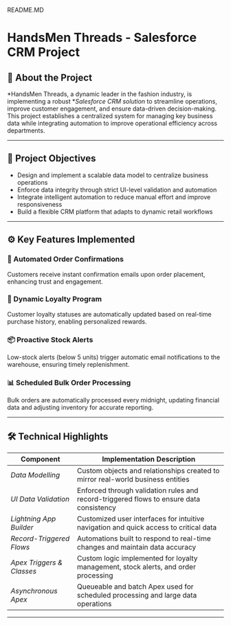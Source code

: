 README.MD  

# HandsMen Threads - Salesforce CRM Project

## 🧵 About the Project

*HandsMen Threads, a dynamic leader in the fashion industry, is implementing a robust **Salesforce CRM solution* to streamline operations, improve customer engagement, and ensure data-driven decision-making. This project establishes a centralized system for managing key business data while integrating automation to improve operational efficiency across departments.

---

## 🎯 Project Objectives

- Design and implement a scalable data model to centralize business operations
- Enforce data integrity through strict UI-level validation and automation
- Integrate intelligent automation to reduce manual effort and improve responsiveness
- Build a flexible CRM platform that adapts to dynamic retail workflows

---

## ⚙ Key Features Implemented

### 📩 Automated Order Confirmations
Customers receive instant confirmation emails upon order placement, enhancing trust and engagement.

### 🎁 Dynamic Loyalty Program
Customer loyalty statuses are automatically updated based on real-time purchase history, enabling personalized rewards.

### 📦 Proactive Stock Alerts
Low-stock alerts (below 5 units) trigger automatic email notifications to the warehouse, ensuring timely replenishment.

### 📊 Scheduled Bulk Order Processing
Bulk orders are automatically processed every midnight, updating financial data and adjusting inventory for accurate reporting.

---

## 🛠 Technical Highlights

| Component                   | Implementation Description                                                                 |
|----------------------------|---------------------------------------------------------------------------------------------|
| *Data Modelling*         | Custom objects and relationships created to mirror real-world business entities             |
| *UI Data Validation*     | Enforced through validation rules and record-triggered flows to ensure data consistency     |
| *Lightning App Builder*  | Customized user interfaces for intuitive navigation and quick access to critical data       |
| *Record-Triggered Flows* | Automations built to respond to real-time changes and maintain data accuracy                |
| *Apex Triggers & Classes*| Custom logic implemented for loyalty management, stock alerts, and order processing         |
| *Asynchronous Apex*      | Queueable and batch Apex used for scheduled processing and large data operations            |

---
